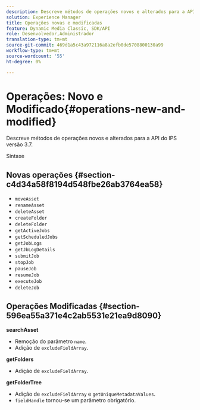 ```yaml
---
description: Descreve métodos de operações novos e alterados para a API do IPS versão 3.7.
solution: Experience Manager
title: Operações novas e modificadas
feature: Dynamic Media Classic, SDK/API
role: Desenvolvedor,Administrador
translation-type: tm+mt
source-git-commit: 469d1a5c43a972116a8a2efb0de5708800130a99
workflow-type: tm+mt
source-wordcount: '55'
ht-degree: 0%

---
```



# Operações: Novo e Modificado{#operations-new-and-modified}

Descreve métodos de operações novos e alterados para a API do IPS versão 3.7.

Sintaxe

## Novas operações {#section-c4d34a58f8194d548fbe26ab3764ea58}

* `moveAsset`
* `renameAsset`
* `deleteAsset`
* `createFolder`
* `deleteFolder`
* `getActiveJobs`
* `getScheduledJobs`
* `getJobLogs`
* `getJbLogDetails`
* `submitJob`
* `stopJob`
* `pauseJob`
* `resumeJob`
* `executeJob`
* `deleteJob`

## Operações Modificadas {#section-596ea55a371e4c2ab5531e21ea9d8090}

**searchAsset**

* Remoção do parâmetro `name`.
* Adição de `excludeFieldArray`.

**getFolders**

* Adição de `excludeFieldArray`.

**getFolderTree**

* Adição de `excludeFieldArray` e `getUniqueMetadataValues`.
* `fieldHandle` tornou-se um parâmetro obrigatório.

